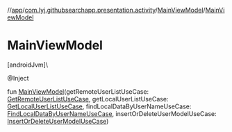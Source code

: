 //[app](../../../index.md)/[com.lyj.githubsearchapp.presentation.activity](../index.md)/[MainViewModel](index.md)/[MainViewModel](-main-view-model.md)

# MainViewModel

[androidJvm]\

@Inject

fun [MainViewModel](-main-view-model.md)(getRemoteUserListUseCase: [GetRemoteUserListUseCase](../../com.lyj.githubsearchapp.domain.usecase.remote/-get-remote-user-list-use-case/index.md), getLocalUserListUseCase: [GetLocalUserListUseCase](../../com.lyj.githubsearchapp.domain.usecase.local/-get-local-user-list-use-case/index.md), findLocalDataByUserNameUseCase: [FindLocalDataByUserNameUseCase](../../com.lyj.githubsearchapp.domain.usecase.local/-find-local-data-by-user-name-use-case/index.md), insertOrDeleteUserModelUseCase: [InsertOrDeleteUserModelUseCase](../../com.lyj.githubsearchapp.domain.usecase.local/-insert-or-delete-user-model-use-case/index.md))
